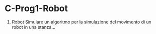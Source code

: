 # C-Prog1-Robot
1. Robot
Simulare un algoritmo per la simulazione del movimento di un robot in una stanza...
